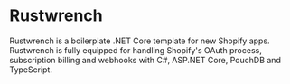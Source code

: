 # Rustwrench
Rustwrench is a boilerplate .NET Core template for new Shopify apps. Rustwrench is fully equipped for handling Shopify's OAuth process, subscription billing and webhooks with C#, ASP.NET Core, PouchDB and TypeScript.
